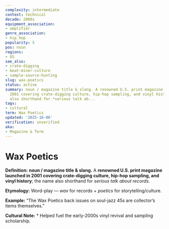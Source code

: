 ```yaml
---
complexity: intermediate
context: technical
decade: 2000s
equipment_association:
- amplifier
genre_association:
- hip_hop
popularity: 5
pos: noun
regions:
- US
see_also:
- crate-digging
- beat-miner-culture
- sample-source-hunting
slug: wax-poetics
status: active
summary: noun / magazine title & slang. A renowned U.S. print magazine launched in
  2001 covering crate-digging culture, hip-hop sampling, and vinyl history; the name
  also shorthand for *serious talk ab...
tags:
- cultural
term: Wax Poetics
updated: '2025-10-06'
verification: unverified
aka:
- Magazine & Term
---
```


# Wax Poetics

**Definition:** **noun / magazine title & slang.** A **renowned U.S. print magazine launched in 2001 covering crate-digging culture, hip-hop sampling, and vinyl history**; the name also shorthand for *serious talk about records*.

**Etymology:** Word-play — *wax* for records + *poetics* for storytelling/culture.

**Example:** “The Wax Poetics back issues on soul-jazz 45s are collector’s items themselves.”

**Cultural Note:** * Helped fuel the early-2000s vinyl revival and sampling scholarship.

